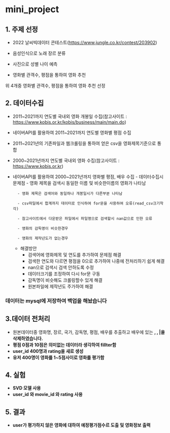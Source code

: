 # mini_project

## 1. 주제 선정
  - 2022 날씨빅데이터 콘테스트(https://www.jungle.co.kr/contest/203902)

  - 음성인식으로 노래 장르 분류

  - 사진으로 성별 나이 예측

  - 영화별 관객수, 평점을 통하여 영화 추천
  
  위 4개중 영화별 관객수, 평점을 통하여 영화 추천 선정

## 2. 데이터수집 
  - 2011~2021까지 연도별 국내외 영화 개봉일 수집(참고사이트 : https://www.kobis.or.kr/kobis/business/main/main.do) 
  - 네이버API를 활용하여 2011~2021까지 연도별 영화별 평점 수집
  - 2011~2021년의 기존파일과 웹크롤링을 통하여 얻은 csv을 영화제목기준으로 통합 
  - 2000~2021년까지 연도별 국내외 영화 수집(참고사이트 : https://www.kobis.or.kr) 
  - 네이버API를 활용하여 2000~2021년까지 영화별 평점, 배우 수집
        - 데이터수집시 문제점 
          - 영화 제목을 검색시 동일한 이름 및 비슷한이름의 영화가 나타남
          
          - 영화 제목은 검색어와 동일하나 개봉일시가 다른부분 나타남
          
          - csv파일에서 합계까지 데이터로 인식하여 for문을 사용하여 오류(read_csv크기착각)
          
          - 참고사이트에서 다운받은 파일에서 파일명으로 검색할시 nan값으로 인한 오류
          
          - 영화의 감독명이 비슷한경우 
          
          - 영화의 제작년도가 없는경우

      - 해결방안
        - 검색어에 영화제목 및 연도를 추가하여 문제점 해결
        - 검색한 연도와 다르면 평점을 0으로 추가하여 나중에 전처리하기 쉽게 해결
        - nan으로 검색시 검색 안하도록 수정
        - 데이터크기를 조정하여 다시 for문 구동
        - 감독명이 비슷해도 크롤링할수 있게 해결
        - 원본파일에 제작년도 주가하여 해결
       
### 데이터는 mysql에 저장하여 백업을 해놨습니다

## 3.데이터 전처리
  - 원본데이터중 영화명, 장르, 국가, 감독명, 평점, 배우를 추출하고 배우에 있는 <b> , <b/>, |을 삭제하였습니다.
  - 평점 0점과 10점은 의미없는 데이터라 생각하여 fillter함
  - user_id 400명과 rating을 새로 생성
  - 유저 400명이 영화를 1~5점사이로 영화를 평가함

  
## 4. 실험
  - SVD 모델 사용
  - user_id 와 movie_id 와 rating 사용

## 5. 결과
  - user가 평가하지 않은 영화에 대하여 예정평가점수르 도출 및 영화정보 출력
